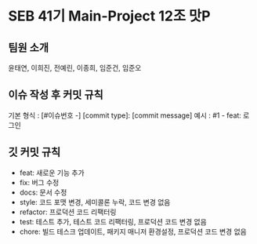 # SEB 41기 Main-Project 12조 맛P

## 팀원 소개
윤태연, 이희진, 전예린, 이종희, 임준건, 임준오

## 이슈 작성 후 커밋 규칙

기본 형식 : [#이슈번호 -] [commit type]: [commit message]
예시 : #1 - feat: 로그인

## 깃 커밋 규칙
- feat: 새로운 기능 추가
- fix: 버그 수정
- docs: 문서 수정
- style: 코드 포맷 변경, 세미콜론 누락, 코드 변경 없음
- refactor: 프로덕션 코드 리팩터링
- test: 테스트 추가, 테스트 코드 리팩터링, 프로덕션 코드 변경 없음
- chore: 빌드 테스크 업데이트, 패키지 매니저 환경설정, 프로덕션 코드 변경 없음
